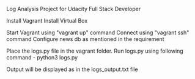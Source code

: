Log Analysis Project for Udacity Full Stack Developer

Install Vagrant
Install Virtual Box

Start Vagrant using "vagrant up" command
Connect using "vagrant ssh" command
Configure news db as mentioned in the requirement

Place the logs.py file in the vagrant folder.
Run logs.py using following command - python3 logs.py

Output will be displayed as in the logs_output.txt file
